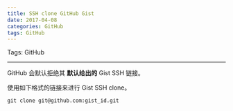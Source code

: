 ```yaml
---
title: SSH clone GitHub Gist
date: 2017-04-08
categories: GitHub
tags: GitHub
---
```


Tags: GitHub

---

GitHub 会默认拒绝其 **默认给出的** Gist SSH 链接。

使用如下格式的链接来进行 Gist SSH clone。

```
git clone git@github.com:gist_id.git
```





